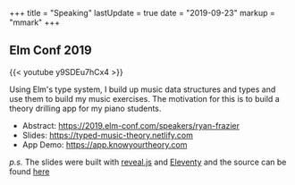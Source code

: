 +++
title = "Speaking"
lastUpdate = true
date = "2019-09-23"
markup = "mmark"
+++

## Elm Conf 2019

{{< youtube y9SDEu7hCx4 >}}

Using Elm's type system, I build up music data structures and types and use them to build my music exercises. The motivation for this is to build a theory drilling app for my piano students.

- Abstract: https://2019.elm-conf.com/speakers/ryan-frazier
- Slides: https://typed-music-theory.netlify.com
- App Demo: https://app.knowyourtheory.com

*p.s.* The slides were built with [reveal.js](https://revealjs.com/) and [Eleventy](https://11ty.io) and the source can be found [here](https://github.com/pianomanfrazier/elm-conf-slides-2019)
